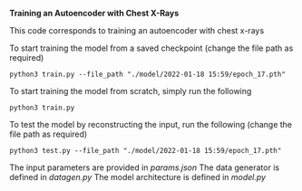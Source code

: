 **Training an Autoencoder with Chest X-Rays**

This code corresponds to training an autoencoder with chest x-rays

To start training the model from a saved checkpoint (change the file path as required)
```
python3 train.py --file_path "./model/2022-01-18 15:59/epoch_17.pth"
```
To start training the model from scratch, simply run the following
```
python3 train.py
```
To test the model by reconstructing the input, run the following (change the file path as required)
```
python3 test.py --file_path "./model/2022-01-18 15:59/epoch_17.pth"
```
The input parameters are provided in *params.json*
The data generator is defined in *datagen.py*
The model architecture is defined in *model.py*